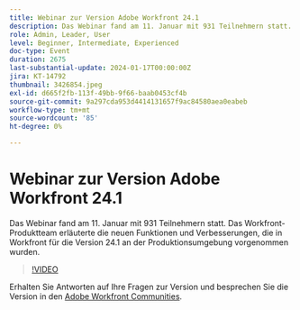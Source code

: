 ```yaml
---
title: Webinar zur Version Adobe Workfront 24.1
description: Das Webinar fand am 11. Januar mit 931 Teilnehmern statt. Das Workfront-Produktteam erläuterte die neuen Funktionen und Verbesserungen, die in Workfront für die Version 24.1 an der Produktionsumgebung vorgenommen wurden.
role: Admin, Leader, User
level: Beginner, Intermediate, Experienced
doc-type: Event
duration: 2675
last-substantial-update: 2024-01-17T00:00:00Z
jira: KT-14792
thumbnail: 3426854.jpeg
exl-id: d665f2fb-113f-49bb-9f66-baab0453cf4b
source-git-commit: 9a297cda953d4414131657f9ac84580aea0eabeb
workflow-type: tm+mt
source-wordcount: '85'
ht-degree: 0%

---
```


# Webinar zur Version Adobe Workfront 24.1

Das Webinar fand am 11. Januar mit 931 Teilnehmern statt. Das Workfront-Produktteam erläuterte die neuen Funktionen und Verbesserungen, die in Workfront für die Version 24.1 an der Produktionsumgebung vorgenommen wurden.

>[!VIDEO](https://video.tv.adobe.com/v/3426854/?learn=on)

Erhalten Sie Antworten auf Ihre Fragen zur Version und besprechen Sie die Version in den [Adobe Workfront Communities](https://experienceleaguecommunities.adobe.com/t5/workfront-discussions/event-follow-up-adobe-workfront-24-1-release-webinar/td-p/645442?profile.language=en).
